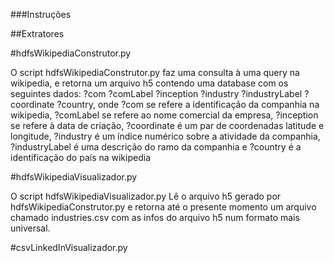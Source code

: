 ###Instruções

##Extratores

#hdfsWikipediaConstrutor.py

O script hdfsWikipediaConstrutor.py faz uma consulta à uma query na wikipedia, e retorna um arquivo h5 contendo uma database com os seguintes dados: ?com ?comLabel ?inception ?industry ?industryLabel ?coordinate ?country, onde ?com se refere a identificação da companhia na wikipedia, ?comLabel se refere ao nome comercial da empresa, ?inception se refere à data de criação,
?coordinate é um par de coordenadas latitude e longitude, ?industry é um índice numérico sobre a atividade da companhia, ?industryLabel é uma descrição do ramo da companhia e ?country é a identificação do país na wikipedia

#hdfsWikipediaVisualizador.py

O script hdfsWikipediaVisualizador.py Lê o arquivo h5 gerado por hdfsWikipediaConstrutor.py e retorna até o presente momento um arquivo chamado industries.csv com as infos do arquivo h5 num formato mais universal. 

#csvLinkedInVisualizador.py

